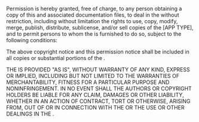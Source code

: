 Permission is hereby granted, free of charge, to any person obtaining a copy of this and associated documentation files, to deal in the  without restriction, including without limitation the rights to use, copy, modify, merge, publish, distribute, sublicense, and/or sell copies of the [APP TYPE], and to permit persons to whom the  is furnished to do so, subject to the following conditions:

The above copyright notice and this permission notice shall be included in all copies or substantial portions of the .

THE  IS PROVIDED "AS IS", WITHOUT WARRANTY OF ANY KIND, EXPRESS OR IMPLIED, INCLUDING BUT NOT LIMITED TO THE WARRANTIES OF MERCHANTABILITY, FITNESS FOR A PARTICULAR PURPOSE AND NONINFRINGEMENT. IN NO EVENT SHALL THE AUTHORS OR COPYRIGHT HOLDERS BE LIABLE FOR ANY CLAIM, DAMAGES OR OTHER LIABILITY, WHETHER IN AN ACTION OF CONTRACT, TORT OR OTHERWISE, ARISING FROM, OUT OF OR IN CONNECTION WITH THE OR THE USE OR OTHER DEALINGS IN THE .
